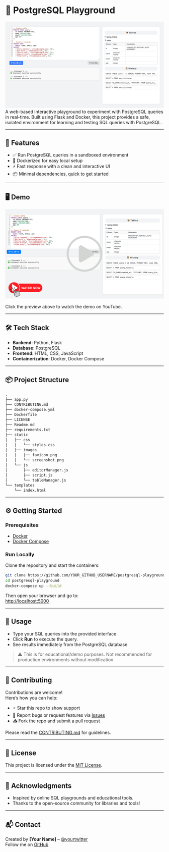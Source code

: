 # 🐘 PostgreSQL Playground

![Screenshot](static/images/screenshot.png)
A web-based interactive playground to experiment with PostgreSQL queries in real-time. Built using Flask and Docker, this project provides a safe, isolated environment for learning and testing SQL queries with PostgreSQL.

---

## 🚀 Features

- ✅ Run PostgreSQL queries in a sandboxed environment
- 🐳 Dockerized for easy local setup
- ⚡ Fast response with a clean and interactive UI
- 📦 Minimal dependencies, quick to get started

---

## 🖥️ Demo

[![Demo Video](static/images/screenshot-youtube.png)](https://www.youtube.com/watch?v=HSmBthnsH0I)

Click the preview above to watch the demo on YouTube.

---

## 🛠️ Tech Stack

- **Backend**: Python, Flask
- **Database**: PostgreSQL
- **Frontend**: HTML, CSS, JavaScript
- **Containerization**: Docker, Docker Compose

---

## 📦 Project Structure

```
.
├── app.py
├── CONTRIBUTING.md
├── docker-compose.yml
├── Dockerfile
├── LICENSE
├── Readme.md
├── requirements.txt
├── static
│   ├── css
│   │   └── styles.css
│   ├── images
│   │   ├── favicon.png
│   │   └── screenshot.png
│   └── js
│       ├── editorManager.js
│       ├── script.js
│       └── tableManager.js
└── templates
    └── index.html
```

---

## ⚙️ Getting Started

### Prerequisites

- [Docker](https://www.docker.com/)
- [Docker Compose](https://docs.docker.com/compose/)

### Run Locally

Clone the repository and start the containers:

```bash
git clone https://github.com/YOUR_GITHUB_USERNAME/postgresql-playground.git
cd postgresql-playground
docker-compose up --build
```

Then open your browser and go to:  
[http://localhost:5000](http://localhost:5000)

---

## 🧪 Usage

- Type your SQL queries into the provided interface.
- Click **Run** to execute the query.
- See results immediately from the PostgreSQL database.

> ⚠️ This is for educational/demo purposes. Not recommended for production environments without modification.

---

## 🤝 Contributing

Contributions are welcome!  
Here’s how you can help:

- ⭐ Star this repo to show support
- 🐞 Report bugs or request features via [Issues](https://github.com/YOUR_GITHUB_USERNAME/postgresql-playground/issues)
- 📥 Fork the repo and submit a pull request

Please read the [CONTRIBUTING.md](CONTRIBUTING.md) for guidelines.

---

## 📄 License

This project is licensed under the [MIT License](LICENSE).

---

## 🙌 Acknowledgments

- Inspired by online SQL playgrounds and educational tools.
- Thanks to the open-source community for libraries and tools!

---

## 📬 Contact

Created by **[Your Name]** – [@yourtwitter](https://twitter.com/yourtwitter)  
Follow me on [GitHub](https://github.com/YOUR_GITHUB_USERNAME)

